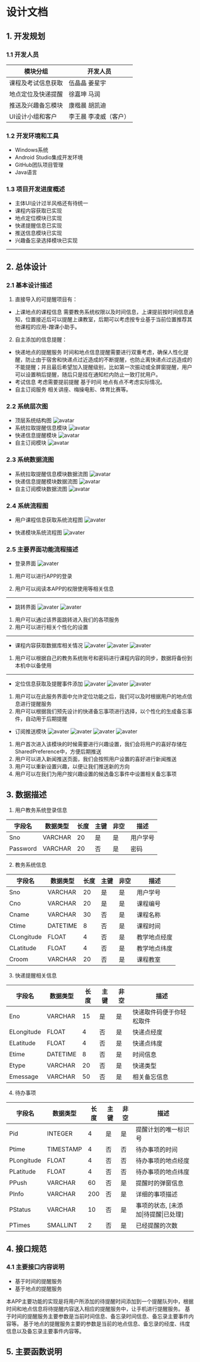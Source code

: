 # 设计文档

## 1. 开发规划

### 1.1 开发人员

|模块分组|开发人员|
|-------|--------|
|课程及考试信息获取|伍晶晶 姜星宇|
|地点定位及快递提醒|徐嘉坤 马润|
|推送及兴趣备忘模块|康楷晨 胡凯迪|
|UI设计小组和客户|李王晨 李凌威（客户）|

### 1.2 开发环境和工具

- Windows系统
- Android Studio集成开发环境
- GitHub团队项目管理
- Java语言

### 1.3 项目开发进度概述

- 主体UI设计过半风格还有待统一
- 课程内容获取已实现
- 地点定位模块已实现
- 快递提醒信息已实现
- 推送信息模块已实现
- 兴趣备忘录选择模块已实现

---------------------

## 2. 总体设计

### 2.1 基本设计描述

1. 直接导入的可提醒项目有：

- 上课地点的课程信息
需要教务系统权限以及时间信息，上课提前按时间信息通知，位置接近后可以提醒上课教室，后期可以考虑按专业基于当前位置推荐其他课程的应用-蹭课小助手。

2. 自主添加的信息提醒：

- 快递地点的提醒服务
时间和地点信息提醒需要进行双重考虑，确保人性化提醒，防止由于宿舍和快递点过近造成的不断提醒，也防止离快递点过远造成的不能提醒；并且最后希望加入提醒级别，比如第一次振动或全屏窗提醒，用户可以设置稍后提醒，随后只是挂在通知栏内防止一致打扰用户。
- 考试信息
考虑需要提前提醒 基于时间 地点有点不考虑实际情况。
- 自主订阅服务
相关讲座、梅操电影、体育比赛等。

### 2.2 系统层次图

- 顶层系统结构图
 ![avatar](../requirement_doc/pic/top.png)
- 系统拉取提醒信息模块
 ![avatar](../requirement_doc/pic/top_2.png)
- 快递信息提醒模块
 ![avatar](../requirement_doc/pic/top_1.png)
- 自主订阅模块
 ![avatar](../requirement_doc/pic/top_3.png)

### 2.3 系统数据流图

- 系统拉取提醒信息模块数据流图
 ![avatar](../requirement_doc/pic/data_1.png)
- 快递信息提醒模块数据流图
 ![avatar](../requirement_doc/pic/data_2.png)
- 自主订阅模块数据流图
 ![avatar](../requirement_doc/pic/data_3.png)

### 2.4 系统流程图

- 用户课程信息获取系统流程图
  ![avater](Picture/GetDataFlow.png)

- 快递模块系统流程图
  ![avater](Picture/ExpressFlow.png)

### 2.5 主要界面功能流程描述

- 登录界面
 ![avater](Picture/MainUI.png)

1. 用户可以进行APP的登录

2. 用户可以阅读本APP的权限使用等相关信息

-------------------

- 跳转界面
  ![avater](Picture/MainPackage.png) 
  ![avater](Picture/MainNotice.png)

1. 用户可以通过该界面跳转进入我们的各项服务
2. 用户可以进行相关个性化的设置

-----------------

- 课程内容获取数据库相关情况
  ![avater](Picture/CourseLogin.png)
  ![avater](Picture/CourseSql.png)
  ![avater](Picture/CourseSqlExample.png)

1. 用户可以根据自己的教务系统账号和密码进行课程内容的同步，数据将备份到本机中以备使用

--------------

- 定位信息获取及提醒事件添加
  ![avater](Picture/AddExpress.png)
  ![avater](Picture/ExpressAddTask.png)
  ![avater](Picture/AddExpress2.jpg)

1. 用户可以在此服务界面中允许定位功能之后，我们可以及时根据用户的地点信息进行提醒服务
2. 用户可以根据我们预先设计的快递备忘事项进行选择，以个性化的生成备忘事件，自动用于后期提醒

- 订阅推送模块
  ![avater](Picture/SetPreference.png)
  ![avater](Picture/News.png)
  ![avater](Picture/ShowNews.png)
  ![avater](Picture/SetNotice.png)

1. 用户首次进入该模块的时候需要进行兴趣设置，我们会将用户的喜好存储在SharedPreference中，方便后期推送
2. 用户可以进入新闻推送页面，我们会按照用户设置的喜好进行新闻推送
3. 用户可以重新设置兴趣，以便让我们推送新的方向
4. 用户可以在我们为用户按兴趣设置的候选备忘事件中设置相关备忘事项


## 3. 数据描述

1. 用户教务系统登录信息

| 字段名   | 数据类型 | 长度 | 主键 | 非空 | 描述     |
| -------- | -------- | ---- | ---- | ---- | -------- |
| Sno      | VARCHAR  | 20   | 是   | 是   | 用户学号 |
| Password | VARCHAR  | 20   | 否   | 是   | 密码     |

2. 教务系统信息

| 字段名     | 数据类型 | 长度 | 主键 | 非空 | 描述         |
| ---------- | -------- | ---- | ---- | ---- | ------------ |
| Sno        | VARCHAR  | 20   | 是   | 是   | 用户学号     |
| Cno        | VARCHAR  | 20   | 是   | 是   | 课程编号     |
| Cname      | VARCHAR  | 30   | 否   | 是   | 课程名称     |
| Ctime      | DATETIME | 8    | 否   | 是   | 课程时间     |
| CLongitude | FLOAT    | 4    | 否   | 是   | 教学地点经度 |
| CLatitude  | FLOAT    | 4    | 否   | 是   | 教学地点纬度 |
| Croom      | VARCHAR  | 20   | 否   | 是   | 课程教室     |

3. 快递提醒相关信息

| 字段名     | 数据类型 | 长度 | 主键 | 非空 | 描述                     |
| ---------- | -------- | ---- | ---- | ---- | ------------------------ |
| Eno        | VARCHAR  | 15   | 是   | 是   | 快递取件码便于你轻松取件 |
| ELongitude | FLOAT    | 4    | 否   | 是   | 快递点经度               |
| ELatitude  | FLOAT    | 4    | 否   | 是   | 快递点纬度               |
| Etime      | DATETIME | 8    | 否   | 是   | 时间信息                 |
| Etype      | VARCHAR  | 20   | 否   | 是   | 快递类型                 |
| Emessage   | VARCHAR  | 50   | 否   | 是   | 相关备忘信息             |

4. 待办事项

| 字段名     | 数据类型  | 长度 | 主键 | 非空 | 描述                                 |
| ---------- | --------- | ---- | ---- | ---- | ------------------------------------ |
| Pid        | INTEGER   | 4    | 是   | 是   | 提醒计划的唯一标识号                 |
| Ptime      | TIMESTAMP | 4    | 否   | 否   | 待办事项的时间                       |
| PLongitude | FLOAT     | 4    | 否   | 否   | 待办事项的地点经度                   |
| PLatitude  | FLOAT     | 4    | 否   | 否   | 待办事项的地点纬度                   |
| PPush      | VARCHAR   | 60   | 否   | 是   | 提醒时的弹窗信息                     |
| PInfo      | VARCHAR   | 200  | 否   | 是   | 详细的事项描述                       |
| PStatus    | VARCHAR   | 10   | 否   | 是   | 事项的状态, [未添加\|待提醒\|已处理] |
| PTimes     | SMALLINT  | 2    | 否   | 是   | 已经提醒的次数       

## 4. 接口规范

### 4.1 主要接口内容说明

- 基于时间的提醒服务
- 基于地点的提醒服务

本APP主要功能的实现是将用户所添加的待提醒时间添加到一个提醒队列中，根据时间和地点信息将待提醒内容送入相应的提醒服务中，让手机进行提醒服务。
基于时间的提醒服务主要参数是当前时间信息、备忘录时间信息、备忘录主要事件内容等。
基于地点的提醒服务主要的参数是当前的地点信息、备忘录的经度、纬度信息以及备忘录主要事件内容等。

## 5. 主要函数说明

